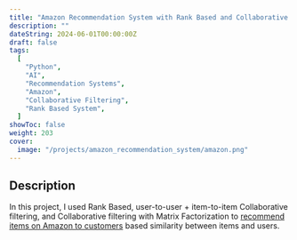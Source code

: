 ```yaml
---
title: "Amazon Recommendation System with Rank Based and Collaborative Filtering"
description: ""
dateString: 2024-06-01T00:00:00Z
draft: false
tags:
  [
    "Python",
    "AI",
    "Recommendation Systems",
    "Amazon",
    "Collaborative Filtering",
    "Rank Based System",
  ]
showToc: false
weight: 203
cover:
  image: "/projects/amazon_recommendation_system/amazon.png"
---
```


<!-- ### 🔗 [Colab Notebook](https://colab.research.google.com/drive/1Q553uslYW3Ho6P1G46SOEDxOS_VmHXfJ) -->

## Description

In this project, I used Rank Based, user-to-user + item-to-item Collaborative filtering, and Collaborative filtering with Matrix Factorization to [recommend items on Amazon to customers](https://github.com/RJUNCC/Projects_Challenges/blob/main/Great_Learning_Projects/Amazon_Recommendation_Systems/Recommendation_Systems_Learner_Notebook_Full_Code.ipynb) based similarity between items and users.

<!-- ![Attention Mechanism](/projects/news_articles/Screenshot_1.png) -->
